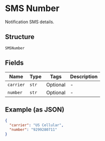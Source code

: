 
# SMS Number

Notification SMS details.

## Structure

`SMSNumber`

## Fields

| Name | Type | Tags | Description |
|  --- | --- | --- | --- |
| `carrier` | `str` | Optional | - |
| `number` | `str` | Optional | - |

## Example (as JSON)

```json
{
  "carrier": "US Cellular",
  "number": "9299280711"
}
```

